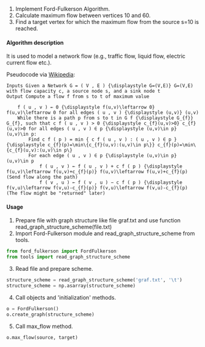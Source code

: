 1. Implement Ford-Fulkerson Algorithm. 
2. Calculate maximum flow between vertices 10 and 60. 
3. Find a target vertex for which the maximum flow from the source s=10 is reached. 

#### Algorithm description 
It is used to model a network flow (e.g., traffic flow, liquid flow, electric current flow etc.).

Pseudocode via [Wikipedia](https://en.wikipedia.org/wiki/Ford%E2%80%93Fulkerson_algorithm):

    Inputs Given a Network G = ( V , E ) {\displaystyle G=(V,E)} G=(V,E) with flow capacity c, a source node s, and a sink node t
    Output Compute a flow f from s to t of maximum value

        f ( u , v ) ← 0 {\displaystyle f(u,v)\leftarrow 0} f(u,v)\leftarrow 0 for all edges ( u , v ) {\displaystyle (u,v)} (u,v)
        While there is a path p from s to t in G f {\displaystyle G_{f}} G_{f}, such that c f ( u , v ) > 0 {\displaystyle c_{f}(u,v)>0} c_{f}(u,v)>0 for all edges ( u , v ) ∈ p {\displaystyle (u,v)\in p} (u,v)\in p:
            Find c f ( p ) = min { c f ( u , v ) : ( u , v ) ∈ p } {\displaystyle c_{f}(p)=\min\{c_{f}(u,v):(u,v)\in p\}} c_{f}(p)=\min\{c_{f}(u,v):(u,v)\in p\}
            For each edge ( u , v ) ∈ p {\displaystyle (u,v)\in p} (u,v)\in p
                f ( u , v ) ← f ( u , v ) + c f ( p ) {\displaystyle f(u,v)\leftarrow f(u,v)+c_{f}(p)} f(u,v)\leftarrow f(u,v)+c_{f}(p) (Send flow along the path)
                f ( v , u ) ← f ( v , u ) − c f ( p ) {\displaystyle f(v,u)\leftarrow f(v,u)-c_{f}(p)} f(v,u)\leftarrow f(v,u)-c_{f}(p) (The flow might be "returned" later)

#### Usage
1. Prepare file with graph structure like file graf.txt and use function read_graph_structure_scheme(file.txt)
2. Import Ford-Fulkerson module and read_graph_structure_scheme from tools.
```python 
from ford_fulkerson import FordFulkerson
from tools import read_graph_structure_scheme
```
3. Read file and prepare scheme.
```python
structure_scheme = read_graph_structure_scheme('graf.txt', '\t')
structure_scheme = np.asarray(structure_scheme)
```
4. Call objects and 'initialization' methods.
```python
o = FordFulkerson()
o.create_graph(structure_scheme)
```
5. Call max_flow method.
```python 
o.max_flow(source, target)
```
